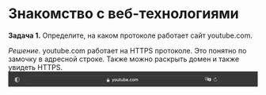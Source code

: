 # Знакомство с веб-технологиями

__Задача 1.__ Определите, на каком протоколе работает сайт youtube.com.

_Решение._ youtube.com работает на HTTPS протоколе. Это понятно по замочку в адресной строке. Также можно раскрыть домен и также увидеть HTTPS. ![HTTPS Protocol](1_protocol.png)